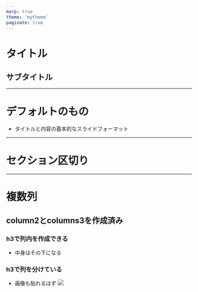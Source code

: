 ```yaml
---
marp: true
theme: 'mytheme'
paginate: true
---
```


<!-- _class: title -->
# タイトル

## サブタイトル

---

# デフォルトのもの
- タイトルと内容の基本的なスライドフォーマット

---
<!-- _class: section-title -->
# セクション区切り

---
<!-- _class: columns2 -->
# 複数列
## column2とcolumns3を作成済み
### h3で列内を作成できる
- 中身はその下になる

### h3で列を分けている
- 画像も貼れるはず
![](https://marp.app/assets/marp.svg)

